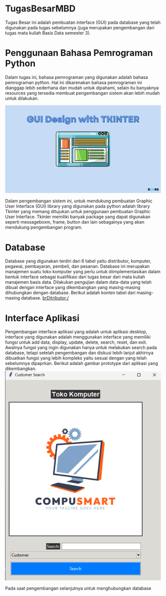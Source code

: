 # TugasBesarMBD

Tugas Besar ini adalah pembuatan interface (GUI) pada database yang telah digunakan pada tugas sebelumnya (juga merupakan pengembangan dari tugas mata kuliah Basis Data semester 3). 

# Penggunaan Bahasa Pemrograman Python 
Dalam tugas ini, bahasa pemrograman yang digunakan adalah bahasa pemrograman python. Hal ini dikarenakan bahasa pemrograman ini dianggap lebih sederhana dan mudah untuk dipahami, selain itu banyaknya resources yang tersedia membuat pengembangan sistem akan lebih mudah untuk dilakukan.

![alt text](https://github.com/gerynsb/TugasBesarMBD/blob/main/Img/Tkinter.png)

Dalam pengembangan sistem ini, untuk mendukung pembuatan Graphic User Interface (GUI) library yang digunakan pada python adalah library Tkinter yang memang ditujukan untuk penggunaan pembuatan Graphic User Interface. Tkinter memiliki banyak package yang dapat digunakan seperti messageboxm, frame, button dan lain sebagainya yang akan mendukung pengembangan program. 

# Database 
Database yang digunakan terdiri dari 6 tabel yaitu distributor, komputer, pegawai, pembayaran, pembeli, dan pesanan. Database ini merupakan manajemen suatu toko komputer yang perlu untuk diimplementasikan dalam bentuk interface sebagai kualifikasi dari tugas besar dari mata kuliah manajemen basis data. Dilakukan pengujian dalam data-data yang telah dibuat dengan interface yang dikembangkan yang masing-masing dihubungkan dengan database. Berikut adalah konten tabel dari masing-masing database.
<brDitributor:/>



# Interface Aplikasi 
Pengembangan interface aplikasi yang adalah untuk aplikasi desktop, interface yang digunakan adalah menggunakan interface yang memiliki fungsi untuk add data, display, update, delete, search, reset, dan exit. Awalnya fungsi yang ingin digunakan hanya untuk melakukan search pada database, tetapi setelah pengembangan dan diskusi lebih lanjut akhirnya dibuatkan fungsi yang lebih kompleks yaitu sesuai dengan yang telah sebelumnya dipaprkan. Berikut adalah gambar prototype dari aplikasi yang dikembangkan. 
![alt text](https://github.com/gerynsb/TugasBesarMBD/blob/main/Img/Protoype.png)

Pada saat pengembangan selanjutnya untuk menghubungkan database
